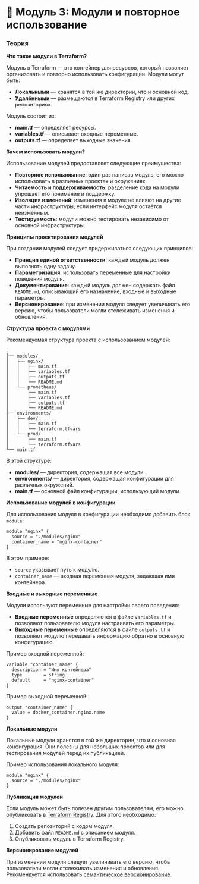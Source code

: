 # 🧩 Модуль 3: Модули и повторное использование

### Теория

**Что такое модули в Terraform?**

Модуль в Terraform — это контейнер для ресурсов, который позволяет организовать и повторно использовать конфигурации. Модули могут быть:

* **Локальными** — хранятся в той же директории, что и основной код.
* **Удалёнными** — размещаются в Terraform Registry или других репозиториях.

Модуль состоит из:

* **main.tf** — определяет ресурсы.
* **variables.tf** — описывает входные переменные.
* **outputs.tf** — определяет выходные значения.

**Зачем использовать модули?**

Использование модулей предоставляет следующие преимущества:

* **Повторное использование**: один раз написав модуль, его можно использовать в различных проектах и окружениях.
* **Читаемость и поддерживаемость**: разделение кода на модули упрощает его понимание и поддержку.
* **Изоляция изменений**: изменения в модуле не влияют на другие части инфраструктуры, если интерфейс модуля остаётся неизменным.
* **Тестируемость**: модули можно тестировать независимо от основной инфраструктуры.

**Принципы проектирования модулей**

При создании модулей следует придерживаться следующих принципов:

* **Принцип единой ответственности**: каждый модуль должен выполнять одну задачу.
* **Параметризация**: использовать переменные для настройки поведения модуля.
* **Документирование**: каждый модуль должен содержать файл `README.md`, описывающий его назначение, входные и выходные параметры.
* **Версионирование**: при изменении модуля следует увеличивать его версию, чтобы пользователи могли отслеживать изменения и обновления.

**Структура проекта с модулями**

Рекомендуемая структура проекта с использованием модулей:

```
.
├── modules/
│   ├── nginx/
│   │   ├── main.tf
│   │   ├── variables.tf
│   │   ├── outputs.tf
│   │   └── README.md
│   └── prometheus/
│       ├── main.tf
│       ├── variables.tf
│       ├── outputs.tf
│       └── README.md
├── environments/
│   ├── dev/
│   │   ├── main.tf
│   │   └── terraform.tfvars
│   └── prod/
│       ├── main.tf
│       └── terraform.tfvars
└── main.tf
```

В этой структуре:

* **modules/** — директория, содержащая все модули.
* **environments/** — директория, содержащая конфигурации для различных окружений.
* **main.tf** — основной файл конфигурации, использующий модули.

**Использование модулей в конфигурации**

Для использования модуля в конфигурации необходимо добавить блок `module`:

```hcl
module "nginx" {
  source = "./modules/nginx"
  container_name = "nginx-container"
}
```

В этом примере:

* `source` указывает путь к модулю.
* `container_name` — входная переменная модуля, задающая имя контейнера.

**Входные и выходные переменные**

Модули используют переменные для настройки своего поведения:

* **Входные переменные** определяются в файле `variables.tf` и позволяют пользователю модуля настраивать его параметры.
* **Выходные переменные** определяются в файле `outputs.tf` и позволяют модулю передавать информацию обратно в основную конфигурацию.

Пример входной переменной:

```hcl
variable "container_name" {
  description = "Имя контейнера"
  type        = string
  default     = "nginx-container"
}
```

Пример выходной переменной:

```hcl
output "container_name" {
  value = docker_container.nginx.name
}
```

**Локальные модули**

Локальные модули хранятся в той же директории, что и основная конфигурация. Они полезны для небольших проектов или для тестирования модулей перед их публикацией.

Пример использования локального модуля:

```hcl
module "nginx" {
  source = "./modules/nginx"
}
```

**Публикация модулей**

Если модуль может быть полезен другим пользователям, его можно опубликовать в [Terraform Registry](https://registry.terraform.io/). Для этого необходимо:

1. Создать репозиторий с кодом модуля.
2. Добавить файл `README.md` с описанием модуля.
3. Опубликовать модуль в Terraform Registry.

**Версионирование модулей**

При изменении модуля следует увеличивать его версию, чтобы пользователи могли отслеживать изменения и обновления. Рекомендуется использовать [семантическое версионирование](https://semver.org/).
